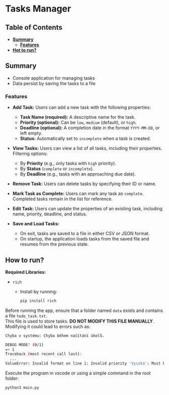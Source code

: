 # Tasks Manager

## Table of Contents

- **[Summary](#summary)**
  - **[Features](#features)**
- **[Hot to run?](#how-to-run)**

## Summary

- Console application for managing tasks
- Data persist by saving the tasks to a file

### Features

- **Add Task:** Users can add a new task with the following properties:
  - **Task Name (required):** A descriptive name for the task.
  - **Priority (optional):** Can be `low`, `medium` (default), or `high`.
  - **Deadline (optional):** A completion date in the format `YYYY-MM-DD`, or left empty.
  - **Status:** Automatically set to `incomplete` when a task is created.

- **View Tasks:** Users can view a list of all tasks, including their properties. Filtering options:
  - By **Priority** (e.g., only tasks with `high` priority).
  - By **Status** (`complete` or `incomplete`).
  - By **Deadline** (e.g., tasks with an approaching due date).

- **Remove Task:** Users can delete tasks by specifying their ID or name.

- **Mark Task as Complete:** Users can mark any task as `complete`. Completed tasks remain in the list for reference.

- **Edit Task:** Users can update the properties of an existing task, including name, priority, deadline, and status.

- **Save and Load Tasks:**
  - On exit, tasks are saved to a file in either CSV or JSON format.
  - On startup, the application loads tasks from the saved file and resumes from the previous state.

## How to run?

**Required Libraries:**

- `rich`
  - Install by running:

    ```bash
    pip install rich
    ```

Before running the app, ensure that a folder named `data` exists and contains a file `todo_task.txt`.  
This file is used to store tasks.  **DO NOT MODIFY THIS FILE MANUALLY**. Modifying it could lead to errors such as:

```bash
Chyba v systému: Chyba během načítání úkolů.

DEBUG MODE? (0/1)
=> 1
Traceback (most recent call last):
  ...
ValueError: Invalid format on line 1: Invalid priority 'Vysoká': Must be one of LOW (nízká), MID (střední), HIGH (vysoká).
```

Execute the program in vscode or using a simple command in the root folder:

``` bash
python3 main.py
```
